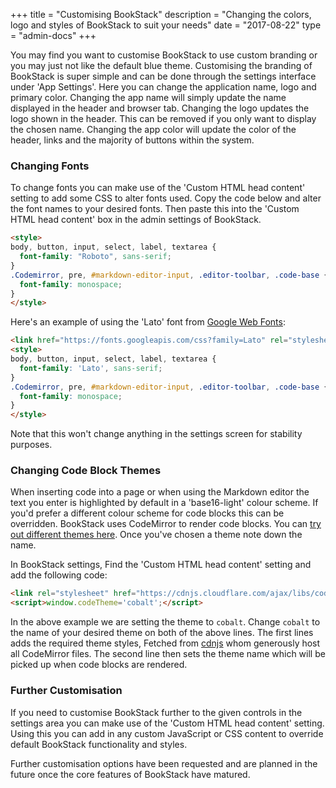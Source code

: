 +++
title = "Customising BookStack"
description = "Changing the colors, logo and styles of BookStack to suit your needs"
date = "2017-08-22"
type = "admin-docs"
+++

You may find you want to customise BookStack to use custom branding or you may just not like the default blue theme. Customising the branding of BookStack is super simple and can be done through the settings interface under 'App Settings'. Here you can change the application name, logo and primary color.
Changing the app name will simply update the name displayed in the header and browser tab.
Changing the logo updates the logo shown in the header. This can be removed if you only want to display the chosen name.
Changing the app color will update the color of the header, links and the majority of buttons within the system.

### Changing Fonts

To change fonts you can make use of the 'Custom HTML head content' setting to add some CSS to alter fonts used.
Copy the code below and alter the font names to your desired fonts. Then paste this into the 'Custom HTML head content' box
in the admin settings of BookStack.

```html
<style>
body, button, input, select, label, textarea {
  font-family: "Roboto", sans-serif;
}
.Codemirror, pre, #markdown-editor-input, .editor-toolbar, .code-base {
  font-family: monospace;
}
</style>
```

Here's an example of using the 'Lato' font from [Google Web Fonts](https://fonts.google.com):

```html
<link href="https://fonts.googleapis.com/css?family=Lato" rel="stylesheet">
<style>
body, button, input, select, label, textarea {
  font-family: 'Lato', sans-serif;
}
.Codemirror, pre, #markdown-editor-input, .editor-toolbar, .code-base {
  font-family: monospace;
}
</style>
```

Note that this won't change anything in the settings screen for stability purposes.

### Changing Code Block Themes

When inserting code into a page or when using the Markdown editor the text you enter is highlighted by default in a 'base16-light' colour scheme.
If you'd prefer a different colour scheme for code blocks this can be overridden. BookStack uses CodeMirror to render code blocks. You can [try out different themes here](https://codemirror.net/demo/theme.html#base16-light). Once you've chosen a theme note down the name.

In BookStack settings, Find the 'Custom HTML head content' setting and add the following code:

```html
<link rel="stylesheet" href="https://cdnjs.cloudflare.com/ajax/libs/codemirror/5.29.0/theme/cobalt.min.css"/>
<script>window.codeTheme='cobalt';</script>
```

In the above example we are setting the theme to `cobalt`. Change `cobalt` to the name of your desired theme on both of the above lines.
The first lines adds the required theme styles, Fetched from [cdnjs](https://cdnjs.com/) whom generously host all CodeMirror files.
The second line then sets the theme name which will be picked up when code blocks are rendered.

### Further Customisation

If you need to customise BookStack further to the given controls in the settings area you can make use of the 'Custom HTML head content' setting. Using this you can add in any custom JavaScript or CSS content to override default BookStack functionality and styles.

Further customisation options have been requested and are planned in the future once the core features of BookStack have matured.
